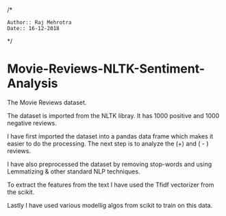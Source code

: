 /*

    Author:: Raj Mehrotra
    Date:: 16-12-2018
    
 */


# Movie-Reviews-NLTK-Sentiment-Analysis

The Movie Reviews dataset. 

The dataset is imported from the NLTK  libray. It has 1000 positive and 1000 negative reviews. 

I have first imported the dataset into a pandas data frame which makes it easier to do the processing. The next step is to analyze the (+) and ( - ) reviews. 

I have also preprocessed the dataset by removing stop-words and  using Lemmatizing & other standard NLP techniques.

To extract the features from the text I have used the Tfidf vectorizer from the scikit. 

Lastly I have used various modellig algos from scikit to train on this data.
